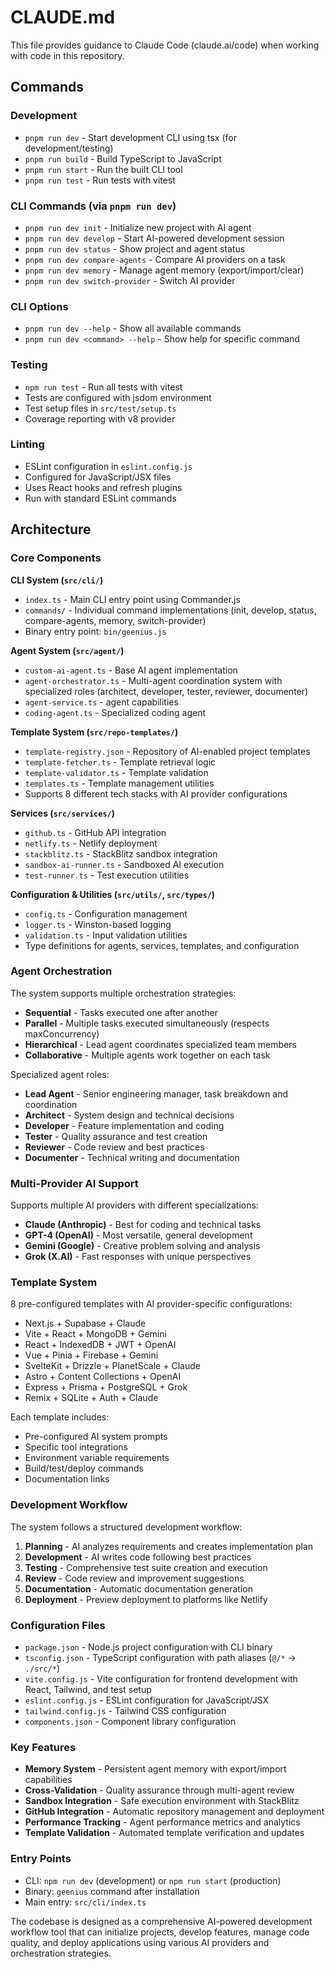 # CLAUDE.md

This file provides guidance to Claude Code (claude.ai/code) when working with code in this repository.

## Commands

### Development
- `pnpm run dev` - Start development CLI using tsx (for development/testing)
- `pnpm run build` - Build TypeScript to JavaScript
- `pnpm run start` - Run the built CLI tool
- `pnpm run test` - Run tests with vitest

### CLI Commands (via `pnpm run dev`)
- `pnpm run dev init` - Initialize new project with AI agent
- `pnpm run dev develop` - Start AI-powered development session  
- `pnpm run dev status` - Show project and agent status
- `pnpm run dev compare-agents` - Compare AI providers on a task
- `pnpm run dev memory` - Manage agent memory (export/import/clear)
- `pnpm run dev switch-provider` - Switch AI provider

### CLI Options
- `pnpm run dev --help` - Show all available commands
- `pnpm run dev <command> --help` - Show help for specific command

### Testing
- `npm run test` - Run all tests with vitest
- Tests are configured with jsdom environment
- Test setup files in `src/test/setup.ts`
- Coverage reporting with v8 provider

### Linting
- ESLint configuration in `eslint.config.js`
- Configured for JavaScript/JSX files
- Uses React hooks and refresh plugins
- Run with standard ESLint commands

## Architecture

### Core Components

**CLI System (`src/cli/`)**
- `index.ts` - Main CLI entry point using Commander.js
- `commands/` - Individual command implementations (init, develop, status, compare-agents, memory, switch-provider)
- Binary entry point: `bin/geenius.js`

**Agent System (`src/agent/`)**
- `custom-ai-agent.ts` - Base AI agent implementation
- `agent-orchestrator.ts` - Multi-agent coordination system with specialized roles (architect, developer, tester, reviewer, documenter)
- `agent-service.ts` -  agent capabilities
- `coding-agent.ts` - Specialized coding agent

**Template System (`src/repo-templates/`)**
- `template-registry.json` - Repository of AI-enabled project templates
- `template-fetcher.ts` - Template retrieval logic
- `template-validator.ts` - Template validation
- `templates.ts` - Template management utilities
- Supports 8 different tech stacks with AI provider configurations

**Services (`src/services/`)**
- `github.ts` - GitHub API integration
- `netlify.ts` - Netlify deployment
- `stackblitz.ts` - StackBlitz sandbox integration
- `sandbox-ai-runner.ts` - Sandboxed AI execution
- `test-runner.ts` - Test execution utilities

**Configuration & Utilities (`src/utils/`, `src/types/`)**
- `config.ts` - Configuration management
- `logger.ts` - Winston-based logging
- `validation.ts` - Input validation utilities
- Type definitions for agents, services, templates, and configuration

### Agent Orchestration

The system supports multiple orchestration strategies:
- **Sequential** - Tasks executed one after another
- **Parallel** - Multiple tasks executed simultaneously (respects maxConcurrency)
- **Hierarchical** - Lead agent coordinates specialized team members
- **Collaborative** - Multiple agents work together on each task

Specialized agent roles:
- **Lead Agent** - Senior engineering manager, task breakdown and coordination
- **Architect** - System design and technical decisions
- **Developer** - Feature implementation and coding
- **Tester** - Quality assurance and test creation
- **Reviewer** - Code review and best practices
- **Documenter** - Technical writing and documentation

### Multi-Provider AI Support

Supports multiple AI providers with different specializations:
- **Claude (Anthropic)** - Best for coding and technical tasks
- **GPT-4 (OpenAI)** - Most versatile, general development
- **Gemini (Google)** - Creative problem solving and analysis
- **Grok (X.AI)** - Fast responses with unique perspectives

### Template System

8 pre-configured templates with AI provider-specific configurations:
- Next.js + Supabase + Claude
- Vite + React + MongoDB + Gemini
- React + IndexedDB + JWT + OpenAI
- Vue + Pinia + Firebase + Gemini
- SvelteKit + Drizzle + PlanetScale + Claude
- Astro + Content Collections + OpenAI
- Express + Prisma + PostgreSQL + Grok
- Remix + SQLite + Auth + Claude

Each template includes:
- Pre-configured AI system prompts
- Specific tool integrations
- Environment variable requirements
- Build/test/deploy commands
- Documentation links

### Development Workflow

The system follows a structured development workflow:
1. **Planning** - AI analyzes requirements and creates implementation plan
2. **Development** - AI writes code following best practices
3. **Testing** - Comprehensive test suite creation and execution
4. **Review** - Code review and improvement suggestions
5. **Documentation** - Automatic documentation generation
6. **Deployment** - Preview deployment to platforms like Netlify

### Configuration Files

- `package.json` - Node.js project configuration with CLI binary
- `tsconfig.json` - TypeScript configuration with path aliases (`@/*` -> `./src/*`)
- `vite.config.js` - Vite configuration for frontend development with React, Tailwind, and test setup
- `eslint.config.js` - ESLint configuration for JavaScript/JSX
- `tailwind.config.js` - Tailwind CSS configuration
- `components.json` - Component library configuration

### Key Features

- **Memory System** - Persistent agent memory with export/import capabilities
- **Cross-Validation** - Quality assurance through multi-agent review
- **Sandbox Integration** - Safe execution environment with StackBlitz
- **GitHub Integration** - Automatic repository management and deployment
- **Performance Tracking** - Agent performance metrics and analytics
- **Template Validation** - Automated template verification and updates

### Entry Points

- CLI: `npm run dev` (development) or `npm run start` (production)
- Binary: `geenius` command after installation
- Main entry: `src/cli/index.ts`

The codebase is designed as a comprehensive AI-powered development workflow tool that can initialize projects, develop features, manage code quality, and deploy applications using various AI providers and orchestration strategies.